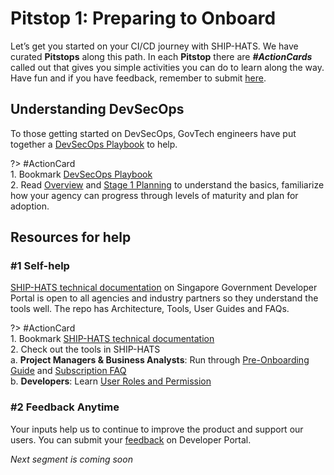 # Pitstop 1: Preparing to Onboard

Let’s get you started on your CI/CD journey with SHIP-HATS. We have curated **Pitstops** along this path. In each **Pitstop** there are ***#ActionCards*** called out that gives you simple activities you can do to learn along the way. Have fun and if you have feedback, remember to submit [here](https://www.developer.tech.gov.sg/singapore-government-tech-stack/toolchain/contact-us).

## Understanding DevSecOps 
To those getting started on DevSecOps, GovTech engineers have put together a [DevSecOps Playbook](https://docs.developer.tech.gov.sg/docs/devsecops-playbook/#/devsecops-playbook?id=overview) to help.

?> #ActionCard </br> 1. Bookmark [DevSecOps Playbook](https://docs.developer.tech.gov.sg/docs/devsecops-playbook/#/devsecops-playbook?id=overview) </br> 2. Read [Overview]() and [Stage 1 Planning](https://docs.developer.tech.gov.sg/docs/devsecops-playbook/#/devsecops-playbook?id=stage-1-planning) to understand the basics, familiarize how your agency can progress through levels of maturity and plan for adoption.

## Resources for help 

### #1 Self-help  

[SHIP-HATS technical documentation](https://docs.developer.tech.gov.sg/docs/ship-hats-documentation/#/) on Singapore Government Developer Portal is open to all agencies and industry partners so they understand the tools well. The repo has Architecture, Tools, User Guides and FAQs. 

?> #ActionCard </br> 1. Bookmark [SHIP-HATS technical documentation](https://docs.developer.tech.gov.sg/docs/ship-hats-documentation/#/) </br> 2. Check out the tools in SHIP-HATS </br> a. **Project Managers & Business Analysts**: Run through [Pre-Onboarding Guide](https://docs.developer.tech.gov.sg/docs/ship-hats-documentation/#/pre-onboarding-guide) and [Subscription FAQ](https://docs.developer.tech.gov.sg/docs/ship-hats-documentation/#/subscription) </br> b. **Developers**: Learn [User Roles and Permission](https://docs.developer.tech.gov.sg/docs/ship-hats-documentation/#/user-roles-permissions?id=user-roles-and-permissions)
  
### #2 Feedback Anytime 

Your inputs help us to continue to improve the product and support our users. You can submit your [feedback](https://www.developer.tech.gov.sg/singapore-government-tech-stack/toolchain/contact-us) on Developer Portal. 




*Next segment is coming soon*
